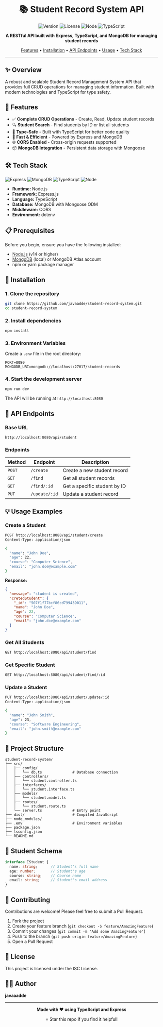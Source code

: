 <div align='center'>
<h1 align="center"> 📚 Student Record System API </h1> 
</div>

<div align="center">

![Version](https://img.shields.io/badge/version-1.0.0-blue.svg)
![License](https://img.shields.io/badge/license-ISC-green.svg)
![Node](https://img.shields.io/badge/node-%3E%3D14.0.0-brightgreen.svg)
![TypeScript](https://img.shields.io/badge/TypeScript-5.9.3-blue.svg)

**A RESTful API built with Express, TypeScript, and MongoDB for managing student records**

[Features](#-features) • [Installation](#-installation) • [API Endpoints](#-api-endpoints) • [Usage](#-usage) • [Tech Stack](#-tech-stack)

</div>

---

## ✨ Overview

A robust and scalable Student Record Management System API that provides full CRUD operations for managing student information. Built with modern technologies and TypeScript for type safety.

## 🎯 Features

- ✅ **Complete CRUD Operations** - Create, Read, Update student records
- 🔍 **Student Search** - Find students by ID or list all students
- 🎨 **Type-Safe** - Built with TypeScript for better code quality
- 🚀 **Fast & Efficient** - Powered by Express and MongoDB
- 🌐 **CORS Enabled** - Cross-origin requests supported
- 📦 **MongoDB Integration** - Persistent data storage with Mongoose

## 🛠️ Tech Stack

<div align="left">

![Express](https://img.shields.io/badge/Express-5.1.0-black?style=flat&logo=express)
![MongoDB](https://img.shields.io/badge/MongoDB-8.19.2-green?style=flat&logo=mongodb)
![TypeScript](https://img.shields.io/badge/TypeScript-5.9.3-blue?style=flat&logo=typescript)
![Node](https://img.shields.io/badge/Node.js-LTS-green?style=flat&logo=node.js)

</div>

- **Runtime:** Node.js
- **Framework:** Express.js
- **Language:** TypeScript
- **Database:** MongoDB with Mongoose ODM
- **Middleware:** CORS
- **Environment:** dotenv

## 📋 Prerequisites

Before you begin, ensure you have the following installed:

- [Node.js](https://nodejs.org/) (v14 or higher)
- [MongoDB](https://www.mongodb.com/try/download/community) (local) or MongoDB Atlas account
- npm or yarn package manager

## 🚀 Installation

### 1. Clone the repository

```bash
git clone https://github.com/javaadde/student-record-system.git
cd student-record-system
```

### 2. Install dependencies

```bash
npm install
```

### 3. Environment Variables

Create a `.env` file in the root directory:

```env
PORT=8080
MONGODB_URI=mongodb://localhost:27017/student-records
```

### 4. Start the development server

```bash
npm run dev
```

The API will be running at `http://localhost:8080`

## 📡 API Endpoints

### Base URL

```
http://localhost:8080/api/student
```

### Endpoints

| Method | Endpoint | Description |
|--------|----------|-------------|
| `POST` | `/create` | Create a new student record |
| `GET` | `/find` | Get all student records |
| `GET` | `/find/:id` | Get a specific student by ID |
| `PUT` | `/update/:id` | Update a student record |

## 💡 Usage Examples

### Create a Student

```bash
POST http://localhost:8080/api/student/create
Content-Type: application/json

{
  "name": "John Doe",
  "age": 22,
  "course": "Computer Science",
  "email": "john.doe@example.com"
}
```

**Response:**

```json
{
  "message": "student is created",
  "cretedStudent": {
    "_id": "507f1f77bcf86cd799439011",
    "name": "John Doe",
    "age": 22,
    "course": "Computer Science",
    "email": "john.doe@example.com"
  }
}
```

### Get All Students

```bash
GET http://localhost:8080/api/student/find
```

### Get Specific Student

```bash
GET http://localhost:8080/api/student/find/:id
```

### Update a Student

```bash
PUT http://localhost:8080/api/student/update/:id
Content-Type: application/json

{
  "name": "John Smith",
  "age": 23,
  "course": "Software Engineering",
  "email": "john.smith@example.com"
}
```

## 📁 Project Structure

```
student-record-system/
├── src/
│   ├── config/
│   │   └── db.ts              # Database connection
│   ├── controllers/
│   │   └── student.controller.ts
│   ├── interfaces/
│   │   └── student.interface.ts
│   ├── models/
│   │   └── student.model.ts
│   ├── routes/
│   │   └── student.route.ts
│   └── server.ts              # Entry point
├── dist/                      # Compiled JavaScript
├── node_modules/
├── .env                       # Environment variables
├── package.json
├── tsconfig.json
└── README.md
```

## 📝 Student Schema

```typescript
interface IStudent {
  name: string;      // Student's full name
  age: number;       // Student's age
  course: string;    // Course name
  email: string;     // Student's email address
}
```

## 🤝 Contributing

Contributions are welcome! Please feel free to submit a Pull Request.

1. Fork the project
2. Create your feature branch (`git checkout -b feature/AmazingFeature`)
3. Commit your changes (`git commit -m 'Add some AmazingFeature'`)
4. Push to the branch (`git push origin feature/AmazingFeature`)
5. Open a Pull Request

## 📄 License

This project is licensed under the ISC License.

## 👨‍💻 Author

**javaaadde**

---

<div align="center">

**Made with ❤️ using TypeScript and Express**

⭐ Star this repo if you find it helpful!

</div>
